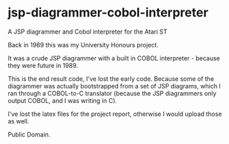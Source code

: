 jsp-diagrammer-cobol-interpreter
================================

A JSP diagrammer and Cobol interpreter for the Atari ST

Back in 1989 this was my University Honours project. 

It was a crude JSP diagrammer with a built in COBOL interpreter - because they were future in 1989.

This is the end result code, I've lost the early code. Because some of the diagrammer was actually bootstrapped from a set of JSP diagrams, which I ran through a COBOL-to-C translator (because the JSP diagrammers only output COBOL, and I was writing in C).

I've lost the latex files for the project report, otherwise I would upload those as well.

Public Domain.
